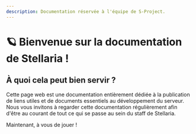 ```yaml
---
description: Documentation réservée à l'équipe de S-Project.
---
```


# 🪐 Bienvenue sur la documentation de Stellaria !

## À quoi cela peut bien servir ?

Cette page web est une documentation entièrement dédiée à la publication de liens utiles et de documents essentiels au développement du serveur. Nous vous invitons à regarder cette documentation régulièrement afin d'être au courant de tout ce qui se passe au sein du staff de Stellaria.&#x20;

Maintenant, à vous de jouer !

